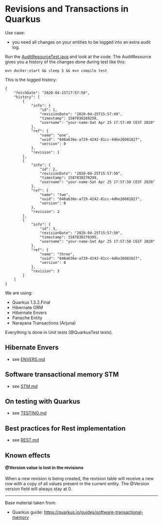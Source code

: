 # Revisions and Transactions in Quarkus 

Use case: 
- you need all changes on your entities to be logged into an extra audit log.

Run the [AuditResourceTest.java](src/test/java/org/acme/hibernate/orm/envers/AuditResourceTest.java) and look at the code. The AuditResource gives you a history of the changes done during test like this:

    mvn docker:start && sleep 5 && mvn compile test

This is the logged history:

    {
        "fetchDate": "2020-04-25T17:57:50",
        "history": [
            {
                "info": {
                    "id": 1,
                    "revisionDate": "2020-04-25T15:57:49",
                    "timestamp": 1587830269258,
                    "username": "your-name-Sat Apr 25 17:57:49 CEST 2020"
                },
                "ref": {
                    "name": "one",
                    "uuid": "048a636e-a729-4242-81cc-4d6e26081827",
                    "version": 0
                },
                "revision": 1
            },
            {
                "info": {
                    "id": 2,
                    "revisionDate": "2020-04-25T15:57:50",
                    "timestamp": 1587830270299,
                    "username": "your-name-Sat Apr 25 17:57:50 CEST 2020"
                },
                "ref": {
                    "name": "two",
                    "uuid": "048a636e-a729-4242-81cc-4d6e26081827",
                    "version": 0
                },
                "revision": 2
            },
            {
                "info": {
                    "id": 3,
                    "revisionDate": "2020-04-25T15:57:50",
                    "timestamp": 1587830270395,
                    "username": "your-name-Sat Apr 25 17:57:50 CEST 2020"
                },
                "ref": {
                    "name": "three",
                    "uuid": "048a636e-a729-4242-81cc-4d6e26081827",
                    "version": 0
                },
                "revision": 3
            }
        ]
    }


We are using:
* Quarkus 1.3.2.Final
* Hibernate ORM
* Hibernate Envers
* Panache Entity
* Narayana Transactions (Arjuna)

Everything is done in Unit tests (@QuarkusTest tests).

## Hibernate Envers

- see [ENVERS.md](ENVERS.md)

## Software transactional memory STM

- see [STM.md](STM.md)

## On testing with Quarkus

- see [TESTING.md](TESTING.md)

## Best practices for Rest implementation

- see [REST.md](REST.md)


## Known effects
#### @Version value is lost in the revisions

When a new revision is being created, the revision table will receive a new row with a copy of all values present in the current entity.
The @Version version field will always stay at 0.


---
Base material taken from:

* Quarkus guide: https://quarkus.io/guides/software-transactional-memory
